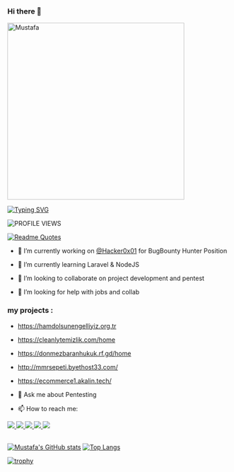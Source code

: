 ### Hi there 👋

<img alt="Mustafa" width="400" src="https://github.com/mustafa0x01/mustafa0x01/assets/121257754/8c457dcb-b410-4b22-9816-e5163b5cfb82">
<br>

[![Typing SVG](https://readme-typing-svg.demolab.com?font=Fira+Code&pause=1000&color=1CF700&width=435&lines=Hello%2C+i%E2%80%99am+Mustafa%2C+i+have+a+great;admiration+for+WEB+projects%2C;I+am+in+love+with+Cyber+Security+And;I+am+always+willing+to+improve;+myself.+)](https://git.io/typing-svg)

![PROFILE VIEWS](https://komarev.com/ghpvc/?username=mustafa0x01&color=blue)


[![Readme Quotes](https://quotes-github-readme.vercel.app/api?type=horizontal&theme=chartreuse-dark&quote=Above%20every%20knower%20there%20is%20one%20who%20knows%20more.&author=Holy%20Quran%20Surah%20Yusuf%20-%2076%20.%20Verse)](https://github.com/piyushsuthar/github-readme-quotes)

<!-- 
**mustafa0x01/mustafa0x01** is a ✨ _special_ ✨ repository because its `README.md` (this file) appears on your GitHub profile.

Here are some ideas to get you started:

-->
- 🔭 I’m currently working on [@Hacker0x01](https://github.com/Hacker0x01) for BugBounty Hunter Position
- 🌱 I’m currently learning Laravel & NodeJS

- 👯 I’m looking to collaborate on project development and pentest
- 🤔 I’m looking for help with jobs and collab 
  
### my projects :
- https://hamdolsunengelliyiz.org.tr
- https://cleanlytemizlik.com/home
- https://donmezbaranhukuk.rf.gd/home
- http://mmrsepeti.byethost33.com/
- https://ecommerce1.akalin.tech/

- 💬 Ask me about Pentesting
- 📫 How to reach me:
<a href="https://twitter.com/0xCodeBoy" target="blank">
<img src="https://img.shields.io/badge/Twitter-%231DA1F2.svg?style=for-the-badge&logo=Twitter&logoColor=white">  
</a>
<a href="https://mastodon.social/@mustafa0x01" target="blank">
<img src="https://img.shields.io/badge/-MASTODON-%232B90D9?style=for-the-badge&logo=mastodon&logoColor=white">  
</a>
<a href="https://hackerone.com/mustafakalin" target="blank">
  <img src="https://svgur.com/i/wFW.svg">  
</a>
<a href="https://linkedin.com/in/mustafaakaln" target="blank">
<img src="https://img.shields.io/badge/linkedin-%230077B5.svg?style=for-the-badge&logo=linkedin&logoColor=white">  
</a>
<a href="https://mustafaakalin.medium.com" target="blank">
<img src="https://img.shields.io/badge/Medium-12100E?style=for-the-badge&logo=medium&logoColor=white">
</a>
<br><br>

<!--  - 😄 Pronouns: ...
- ⚡ Fun fact: ...
-->
[![Mustafa's GitHub stats](https://github-readme-stats.vercel.app/api?username=mustafaakalin&show_icons=true&theme=chartreuse-dark)](https://github.com/anuraghazra/github-readme-stats)
[![Top Langs](https://github-readme-stats.vercel.app/api/top-langs/?username=mustafaakalin&layout=compact&theme=matrix)](https://github.com/anuraghazra/github-readme-stats)
<!-- 
[![Mustafa's wakatime stats](https://github-readme-stats.vercel.app/api/wakatime?username=mustafa0x01&layout=compact&theme=chartreuse-dark)](https://github.com/anuraghazra/github-readme-stats)
-->
[![trophy](https://github-profile-trophy.vercel.app/?username=mustafaakalin&theme=matrix&title=Stars,Followers&column=-1&no-frame=true)](https://github.com/ryo-ma/github-profile-trophy)
